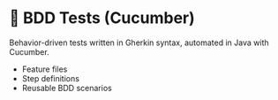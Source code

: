 # 🧩 BDD Tests (Cucumber)

Behavior-driven tests written in Gherkin syntax, automated in Java with Cucumber.

- Feature files
- Step definitions
- Reusable BDD scenarios